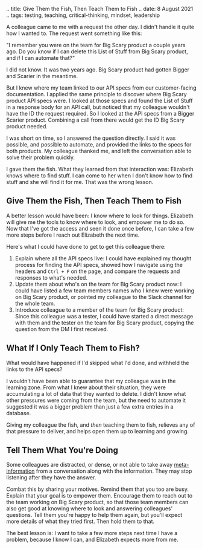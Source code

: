 .. title: Give Them the Fish, Then Teach Them to Fish
.. date: 8 August 2021
.. tags: testing, teaching, critical-thinking, mindset, leadership

A colleague came to me with a request the other day. I didn't handle it quite how I wanted to. The request went something like this:

"I remember you were on the team for Big Scary product a couple years ago. Do you know if I can delete this List of Stuff from Big Scary product, and if I can automate that?"

I did not know. It was two years ago. Big Scary product had gotten Bigger and Scarier in the meantime. 

But I knew where my team linked to our API specs from our customer-facing documentation. I applied the same principle to discover where Big Scary product API specs were. I looked at those specs and found the List of Stuff in a response body for an API call, but noticed that my colleague wouldn't have the ID the request required. So I looked at the API specs from a Bigger Scarier product. Combining a call from there would get the ID Big Scary product needed.

I was short on time, so I answered the question directly. I said it was possible, and possible to automate, and provided the links to the specs for both products. My colleague thanked me, and left the conversation able to solve their problem quickly. 

I gave them the fish. What they learned from that interaction was: Elizabeth knows where to find stuff. I can come to her when I don't know how to find stuff and she will find it for me. That was the wrong lesson. 

## Give Them the Fish, Then Teach Them to Fish

A better lesson would have been: I know where to look for things. Elizabeth will give me the tools to know where to look, and empower me to do so. Now that I've got the access and seen it done once before, I can take a few more steps before I reach out Elizabeth the next time.

Here's what I could have done to get to get this colleague there:

1. Explain where all the API specs live: I could have explained my thought process for finding the API specs, showed how I navigate using the headers and `Ctrl + F` on the page, and compare the requests and responses to what's needed.
1. Update them about who's on the team for Big Scary product now: I could have listed a few team members names who I knew were working on Big Scary product, or pointed my colleague to the Slack channel for the whole team.
1. Introduce colleague to a member of the team for Big Scary product: Since this colleague was a tester, I could have started a direct message with them and the tester on the team for Big Scary product, copying the question from the DM I first received. 

## What If I Only Teach Them to Fish?

What would have happened if I'd skipped what I'd done, and withheld the links to the API specs? 

I wouldn't have been able to guarantee that my colleague was in the learning zone. From what I knew about their situation, they were accumulating a lot of data that they wanted to delete. I didn't know what other pressures were coming from the team, but the need to automate it suggested it was a bigger problem than just a few extra entries in a database. 

Giving my colleague the fish, and _then_ teaching them to fish, relieves any of that pressure to deliver, and helps open them up to learning and growing. 

## Tell Them What You're Doing

Some colleagues are distracted, or dense, or not able to take away [meta-information](https://elizabethzagroba.com/posts/2021/delivering_information_vs_delivering_meta_information/) from a conversation along with the information. They may stop listening after they have the answer. 

Combat this by sharing your motives. Remind them that you too are busy. Explain that your goal is to empower them. Encourage them to reach out to the team working on Big Scary product, so that those team members can also get good at knowing where to look and answering colleagues' questions. Tell them you're happy to help them again, but you'll expect more details of what they tried first. Then hold them to that. 

The best lesson is: I want to take a few more steps next time I have a problem, because I know I can, and Elizabeth expects more from me. 